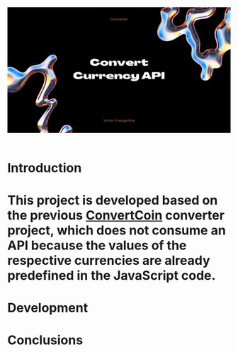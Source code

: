 <img src="imgs/Logo.png" style="margin-bottom: 20px;">

# Introduction

# This project is developed based on the previous [ConvertCoin](https://victorevangelista2.github.io/ConvertCoin/converter.html) converter project, which does not consume an API because the values ​​of the respective currencies are already predefined in the JavaScript code.



# Development

# Conclusions